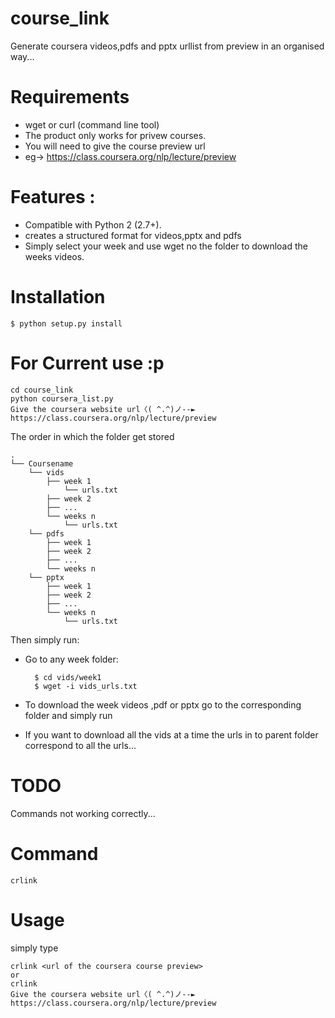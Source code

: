 course_link
===========

Generate coursera videos,pdfs and pptx urllist from preview in an organised way...

Requirements
============
* wget or curl (command line tool) 
* The product only works for privew courses.
* You will need to give the course preview url 
* eg-> https://class.coursera.org/nlp/lecture/preview

Features :
==========

* Compatible with Python 2 (2.7+).
* creates a structured format for videos,pptx and pdfs
* Simply select your week and use wget no the folder to download the weeks videos.


Installation
============
	$ python setup.py install


For Current use :p
===============
	cd course_link
	python coursera_list.py
	Give the coursera website url〈( ^.^)ノ--► https://class.coursera.org/nlp/lecture/preview







The order in which the folder get stored


	.
	└── Coursename
	    └── vids
			├── week 1
				└── urls.txt
			├── week 2
			├── ...
			└── weeks n
				└── urls.txt
	    └── pdfs
			├── week 1
			├── week 2
			├── ...
			└── weeks n
	    └── pptx
			├── week 1
			├── week 2
			├── ...
			└── weeks n
				└── urls.txt


Then simply run:

* Go to any week folder:

		$ cd vids/week1 
		$ wget -i vids_urls.txt

* To download the week videos ,pdf or pptx go to the corresponding folder and simply run 


* If you want to download all the vids at a time the urls in to parent folder correspond to all the urls...


TODO
======
Commands not working correctly...

Command
=======
	crlink

Usage
=====
simply type

	crlink <url of the coursera course preview>
	or
	crlink
	Give the coursera website url〈( ^.^)ノ--► https://class.coursera.org/nlp/lecture/preview



